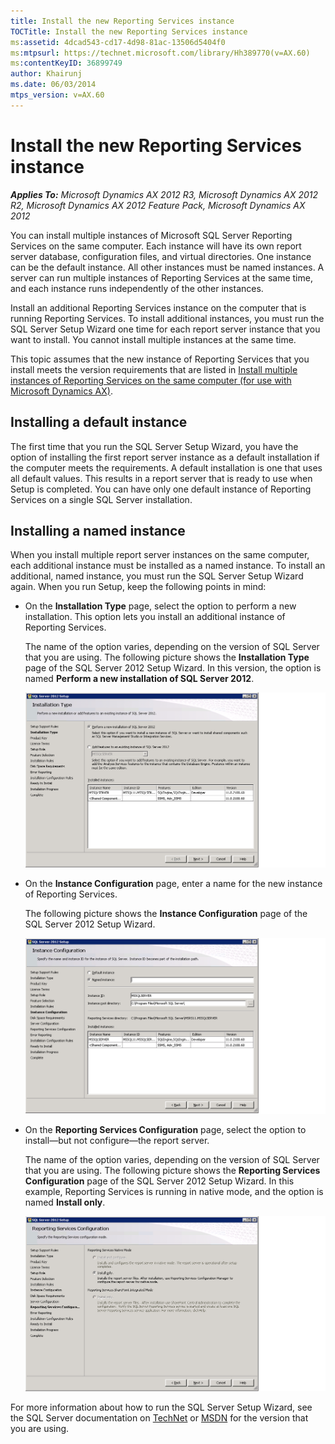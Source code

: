 ```yaml
---
title: Install the new Reporting Services instance
TOCTitle: Install the new Reporting Services instance
ms:assetid: 4dcad543-cd17-4d98-81ac-13506d5404f0
ms:mtpsurl: https://technet.microsoft.com/library/Hh389770(v=AX.60)
ms:contentKeyID: 36899749
author: Khairunj
ms.date: 06/03/2014
mtps_version: v=AX.60
---
```


# Install the new Reporting Services instance 


_**Applies To:** Microsoft Dynamics AX 2012 R3, Microsoft Dynamics AX 2012 R2, Microsoft Dynamics AX 2012 Feature Pack, Microsoft Dynamics AX 2012_

You can install multiple instances of Microsoft SQL Server Reporting Services on the same computer. Each instance will have its own report server database, configuration files, and virtual directories. One instance can be the default instance. All other instances must be named instances. A server can run multiple instances of Reporting Services at the same time, and each instance runs independently of the other instances.

Install an additional Reporting Services instance on the computer that is running Reporting Services. To install additional instances, you must run the SQL Server Setup Wizard one time for each report server instance that you want to install. You cannot install multiple instances at the same time.

This topic assumes that the new instance of Reporting Services that you install meets the version requirements that are listed in [Install multiple instances of Reporting Services on the same computer (for use with Microsoft Dynamics AX)](install-multiple-instances-of-reporting-services-on-the-same-computer-for-use-with-microsoft-dynamics-ax.md).

## Installing a default instance

The first time that you run the SQL Server Setup Wizard, you have the option of installing the first report server instance as a default installation if the computer meets the requirements. A default installation is one that uses all default values. This results in a report server that is ready to use when Setup is completed. You can have only one default instance of Reporting Services on a single SQL Server installation.

## Installing a named instance

When you install multiple report server instances on the same computer, each additional instance must be installed as a named instance. To install an additional, named instance, you must run the SQL Server Setup Wizard again. When you run Setup, keep the following points in mind:

  - On the **Installation Type** page, select the option to perform a new installation. This option lets you install an additional instance of Reporting Services.
    
    The name of the option varies, depending on the version of SQL Server that you are using. The following picture shows the **Installation Type** page of the SQL Server 2012 Setup Wizard. In this version, the option is named **Perform a new installation of SQL Server 2012**.
    
    ![Installation Type page](images/Hh389770.BI_A(AX.60).png "Installation Type page")

  - On the **Instance Configuration** page, enter a name for the new instance of Reporting Services.
    
    The following picture shows the **Instance Configuration** page of the SQL Server 2012 Setup Wizard.
    
    ![Instance Configuration page](images/Hh389770.BI_SQLSetup_InstanceConfig(AX.60).png "Instance Configuration page")

  - On the **Reporting Services Configuration** page, select the option to install—but not configure—the report server.
    
    The name of the option varies, depending on the version of SQL Server that you are using. The following picture shows the **Reporting Services Configuration** page of the SQL Server 2012 Setup Wizard. In this example, Reporting Services is running in native mode, and the option is named **Install only**.
    
    ![Reporting Services Configuration page](images/Hh389770.BI_SQLSetup_SSRSConfig(AX.60).png "Reporting Services Configuration page")

For more information about how to run the SQL Server Setup Wizard, see the SQL Server documentation on [TechNet](https://technet.microsoft.com/library/bb545450\(v=msdn.10+\).aspx) or [MSDN](https://msdn.microsoft.com/library/bb545450\(v=msdn.10+\).aspx) for the version that you are using.

  



